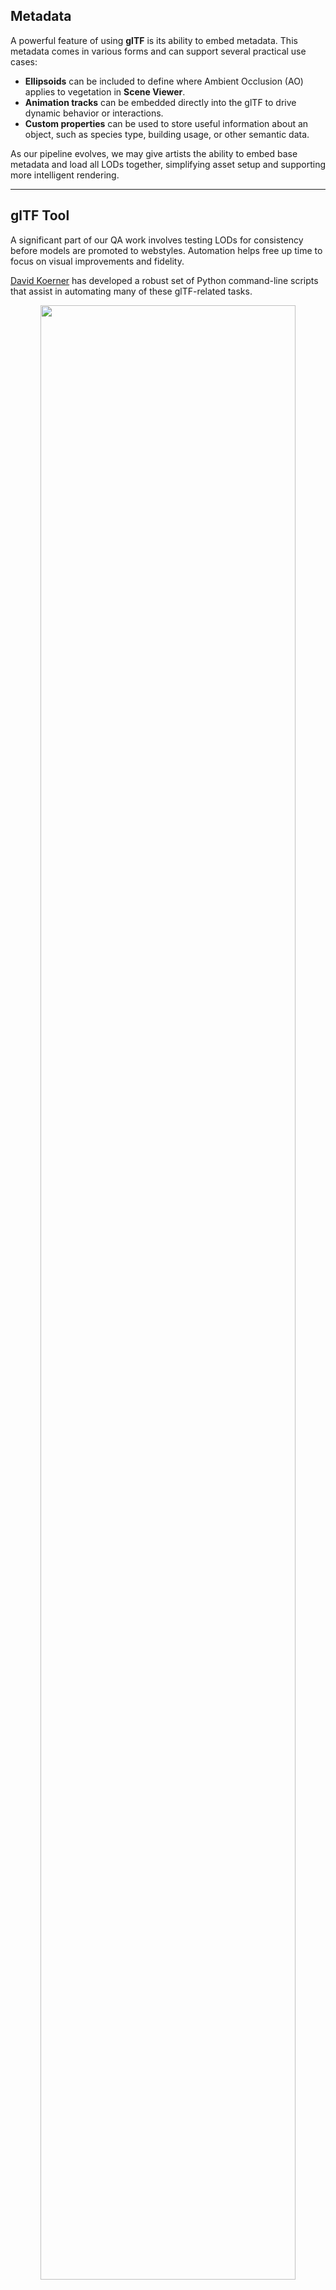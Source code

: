 ## Metadata

A powerful feature of using **glTF** is its ability to embed metadata. This metadata comes in various forms and can support several practical use cases:

- **Ellipsoids** can be included to define where Ambient Occlusion (AO) applies to vegetation in **Scene Viewer**.
- **Animation tracks** can be embedded directly into the glTF to drive dynamic behavior or interactions.
- **Custom properties** can be used to store useful information about an object, such as species type, building usage, or other semantic data.

As our pipeline evolves, we may give artists the ability to embed base metadata and load all LODs together, simplifying asset setup and supporting more intelligent rendering.

---

## glTF Tool

A significant part of our QA work involves testing LODs for consistency before models are promoted to webstyles. Automation helps free up time to focus on visual improvements and fidelity.

[David Koerner](mailto:dkoerner@esri.com) has developed a robust set of Python command-line scripts that assist in automating many of these glTF-related tasks.

<div style="text-align: center;">
  <img src="../../images/gif1.gif" style="width: 90%;" />
</div>

The example above shows a tree model that has been processed by the glTF Tool, which automatically packs all LODs into a single glTF asset. The tool supports a broader range of functionality also.

Further documentation and scripts can be found here:  
[Prototype Webstyle Publishing – Build Scripts](https://devtopia.esri.com/davi9752/prototype-webstyle-publishing/tree/main/build-scripts)
